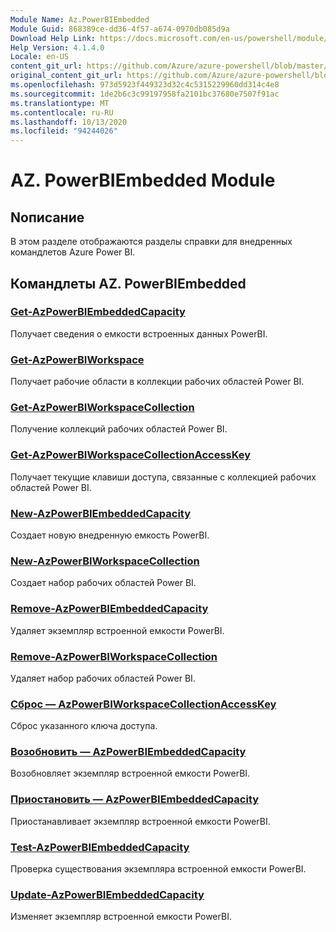 ```yaml
---
Module Name: Az.PowerBIEmbedded
Module Guid: 868389ce-dd36-4f57-a674-0970db085d9a
Download Help Link: https://docs.microsoft.com/en-us/powershell/module/az.powerbiembedded
Help Version: 4.1.4.0
Locale: en-US
content_git_url: https://github.com/Azure/azure-powershell/blob/master/src/PowerBIEmbedded/PowerBIEmbedded/help/Az.PowerBIEmbedded.md
original_content_git_url: https://github.com/Azure/azure-powershell/blob/master/src/PowerBIEmbedded/PowerBIEmbedded/help/Az.PowerBIEmbedded.md
ms.openlocfilehash: 973d5923f449323d32c4c5315229960dd314c4e8
ms.sourcegitcommit: 1de2b6c3c99197958fa2101bc37680e7507f91ac
ms.translationtype: MT
ms.contentlocale: ru-RU
ms.lasthandoff: 10/13/2020
ms.locfileid: "94244026"
---
```

# AZ. PowerBIEmbedded Module
## Nописание
В этом разделе отображаются разделы справки для внедренных командлетов Azure Power BI.

## Командлеты AZ. PowerBIEmbedded
### [Get-AzPowerBIEmbeddedCapacity](Get-AzPowerBIEmbeddedCapacity.md)
Получает сведения о емкости встроенных данных PowerBI.

### [Get-AzPowerBIWorkspace](Get-AzPowerBIWorkspace.md)
Получает рабочие области в коллекции рабочих областей Power BI.

### [Get-AzPowerBIWorkspaceCollection](Get-AzPowerBIWorkspaceCollection.md)
Получение коллекций рабочих областей Power BI.

### [Get-AzPowerBIWorkspaceCollectionAccessKey](Get-AzPowerBIWorkspaceCollectionAccessKey.md)
Получает текущие клавиши доступа, связанные с коллекцией рабочих областей Power BI.

### [New-AzPowerBIEmbeddedCapacity](New-AzPowerBIEmbeddedCapacity.md)
Создает новую внедренную емкость PowerBI.

### [New-AzPowerBIWorkspaceCollection](New-AzPowerBIWorkspaceCollection.md)
Создает набор рабочих областей Power BI.

### [Remove-AzPowerBIEmbeddedCapacity](Remove-AzPowerBIEmbeddedCapacity.md)
Удаляет экземпляр встроенной емкости PowerBI.

### [Remove-AzPowerBIWorkspaceCollection](Remove-AzPowerBIWorkspaceCollection.md)
Удаляет набор рабочих областей Power BI.

### [Сброс — AzPowerBIWorkspaceCollectionAccessKey](Reset-AzPowerBIWorkspaceCollectionAccessKey.md)
Сброс указанного ключа доступа.

### [Возобновить — AzPowerBIEmbeddedCapacity](Resume-AzPowerBIEmbeddedCapacity.md)
Возобновляет экземпляр встроенной емкости PowerBI.

### [Приостановить — AzPowerBIEmbeddedCapacity](Suspend-AzPowerBIEmbeddedCapacity.md)
Приостанавливает экземпляр встроенной емкости PowerBI.

### [Test-AzPowerBIEmbeddedCapacity](Test-AzPowerBIEmbeddedCapacity.md)
Проверка существования экземпляра встроенной емкости PowerBI.

### [Update-AzPowerBIEmbeddedCapacity](Update-AzPowerBIEmbeddedCapacity.md)
Изменяет экземпляр встроенной емкости PowerBI.

